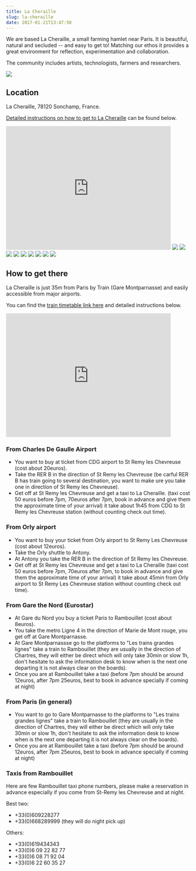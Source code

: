 ```yaml
---
title: La Cheraille
slug: la-cheraille
date: 2017-01-21T13:47:50
---
```


We are based La Cheraille, a small farming hamlet near Paris. It is beautiful, natural and secluded -- and easy to get to! Matching our ethos it provides a great environment for reflection, experimentation and collaboration.

The community includes artists, technologists, farmers and researchers.

<img src="/images/la_cheraille2_768x574.jpg">

## Location

La Cheraille, 78120 Sonchamp, France.

[Detailed instructions on how to get to La Cheraille][get-there] can be found below.

[get-there]: #get-there

<iframe src="https://www.google.com/maps/embed?pb=!1m18!1m12!1m3!1d168429.23446498803!2d2.1464563156773004!3d48.73019408239067!2m3!1f0!2f0!3f0!3m2!1i1024!2i768!4f13.1!3m3!1m2!1s0x47e4245e8d738939%3A0x34b08f1a22c1cd5b!2sLa+Cheraille%2C+78120+Sonchamp%2C+France!5e0!3m2!1sen!2suk!4v1457889186272" style="border:0" allowfullscreen="" width="450" height="337" frameborder="0"></iframe>

<img src="/images/DSC_8791_Sarah_Hickson_768x512.jpg">
<img src="/images/la_cheraille1_768x577.jpg">
<img src="/images/la_cheraille2_768x574.jpg">
<img src="/images/DSC_8829_Sarah_Hickson1_768x512.jpg">
<img src="/images/DSC_8796_Sarah_Hickson_768x512.jpg">
<img src="/images/DSC_0070_Sarah_Hickson_768x512.jpg">
<img src="/images/DSC_8836_Sarah_Hickson_768x512.jpg">
<img src="/images/DSC_9987_Sarah_Hickson.jpg">
<img src="/images/DSC_9495bw_Sarah_Hickson.jpg">

<a id="get-there" name="get-there"></a>

## How to get there

La Cheraille is just 35m from Paris by Train (Gare Montparnasse) and easily accessible from major airports.

You can find the [train timetable link here](https://www.horairetrain.net/horaires-parismontparnasse-rambouillet.html) and detailed instructions below.

<iframe src="https://www.google.com/maps/embed?pb=!1m18!1m12!1m3!1d168429.23446498803!2d2.1464563156773004!3d48.73019408239067!2m3!1f0!2f0!3f0!3m2!1i1024!2i768!4f13.1!3m3!1m2!1s0x47e4245e8d738939%3A0x34b08f1a22c1cd5b!2sLa+Cheraille%2C+78120+Sonchamp%2C+France!5e0!3m2!1sen!2suk!4v1457889186272" style="border:0" allowfullscreen="" width="450" height="337" frameborder="0"></iframe>

### From Charles De Gaulle Airport

- You want to buy at ticket from CDG airport to St Remy les Chevreuse (cost about 20euros).
- Take the RER B in the direction of St Remy les Chevreuse (be carful RER B has train going to several destination, you want to make ure you take one in direction of St Remy les Chevreuse).
- Get off at St Remy les Chevreuse and get a taxi to La Cheraille.
(taxi cost 50 euros before 7pm, 70euros after 7pm, book in advance and give them the approximate time of your arrival) it take about 1h45 from CDG to St Remy les Chevreuse station (without counting check out time).

### From Orly airport

- You want to buy your ticket from Orly airport to St Remy Les Chevreuse (cost about 12euros). 
- Take the Orly shuttle to Antony. 
- At Antony you take the RER B in the direction of St Remy les Chevreuse. 
- Get off at St Remy les Chevreuse and get a taxi to La Cheraille (taxi cost 50 euros before 7pm, 70euros after 7pm, to book in advance and give them the approximate time of your arrival) it take about 45min from Orly airport to St Remy Les Chevreuse station without counting check out time).

### From Gare the Nord (Eurostar)

- At Gare du Nord you buy a ticket Paris to Rambouillet (cost about 8euros). 
- You take the metro Ligne 4 in the direction of Marie de Mont rouge, you get off at Gare Montparnasse. 
- At Gare Montparnassse  go to the platforms to "Les trains grandes lignes" take a train to Rambouillet (they are usually in the direction of Chartres, they will either be direct which will only take 30min or slow 1h, don't hesitate to ask the information desk to know when is the next one departing it is not always clear on the boards).
- Once you are at Rambouillet take a taxi (before 7pm should be around 12euros, after 7pm 25euros, best to book in advance specially if coming at night)

### From Paris (in general)

- You want to go to Gare Montparnasse to the platforms to "Les trains grandes lignes" take a train to Rambouillet (they are usually in the direction of Chartres, they will either be direct which will only take 30min or slow 1h, don't hesitate to ask the information desk to know when is the next one departing it is not always clear on the boards).
- Once you are at Rambouillet take a taxi (before 7pm should be around 12euros, after 7pm 25euros, best to book in advance specially if coming at night)

### Taxis from Rambouillet

Here are few Rambouillet taxi phone numbers, please make a reservation in advance especially if you come from St-Remy les Chevreuse and at night. 

Best two:

* +33(0)609228277
* +33(0)668289999 (they will do night pick up)

Others:

* +33(0)619434343
* +33(0)6 09 22 82 77
* +33(0)6 08 71 92 04
* +33(0)6 22 60 35 27

